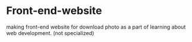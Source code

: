 # Front-end-website
making front-end website for download photo as a part of learning about web development. (not specialized)
